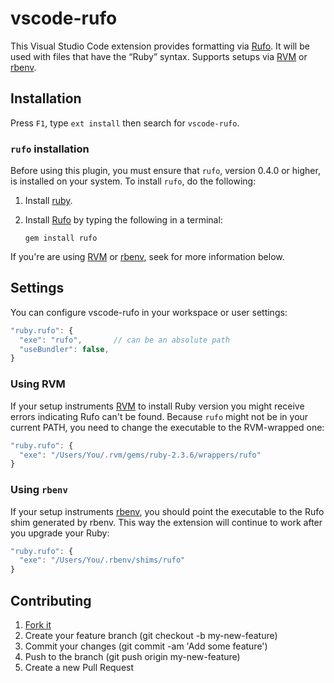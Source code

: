 # vscode-rufo

This Visual Studio Code extension provides formatting via
[Rufo](https://github.com/ruby-formatter/rufo). It will be used
with files that have the “Ruby” syntax. Supports setups via [RVM](http://rvm.io)
or [rbenv](https://github.com/rbenv/rbenv).

## Installation

Press `F1`, type `ext install` then search for `vscode-rufo`.

### `rufo` installation

Before using this plugin, you must ensure that `rufo`, version 0.4.0 or
higher, is installed on your system. To install `rufo`, do the following:

1.  Install [ruby](https://www.ruby-lang.org/).

2.  Install [Rufo](https://github.com/ruby-formatter/rufo#installation) by typing the
    following in a terminal:

    ```shell
    gem install rufo
    ```

If you're are using [RVM](http://rvm.io) or [rbenv](https://github.com/rbenv/rbenv), seek
for more information below.

## Settings

You can configure vscode-rufo in your workspace or user settings:

```js
"ruby.rufo": {
  "exe": "rufo",       // can be an absolute path
  "useBundler": false,
}
```

### Using RVM

If your setup instruments [RVM](http://rvm.io) to install Ruby version
you might receive errors indicating Rufo can't be found. Because `rufo`
might not be in your current PATH, you need to change the executable
to the RVM-wrapped one:

```js
"ruby.rufo": {
  "exe": "/Users/You/.rvm/gems/ruby-2.3.6/wrappers/rufo"
}
```

### Using `rbenv`

If your setup instruments [rbenv](https://github.com/rbenv/rbenv), you should
point the executable to the Rufo shim generated by rbenv. This way the extension
will continue to work after you upgrade your Ruby:


```js
"ruby.rufo": {
  "exe": "/Users/You/.rbenv/shims/rufo"
}
```

## Contributing

1. [Fork it](https://github.com/jnbt/vscode-rufo/fork)
2. Create your feature branch (git checkout -b my-new-feature)
3. Commit your changes (git commit -am 'Add some feature')
4. Push to the branch (git push origin my-new-feature)
5. Create a new Pull Request
